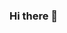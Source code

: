 ### Hi there 👋

<!--
**MostafaMohamedOsama** is a ✨ _special_ ✨ repository because its `README.md` (this file) appears on your GitHub profile.

---------------------------------
        //  day 14 i C++ //
---------------------------------

Here are some ideas to get you started:

- 🔭 I’m currently working on ...
- 🌱 I’m currently learning ...
- 👯 I’m looking to collaborate on ...
- 🤔 I’m looking for help with ...
- 💬 Ask me about ...
- 📫 How to reach me: ...
- 😄 Pronouns: ...
- ⚡ Fun fact: ...
-->

